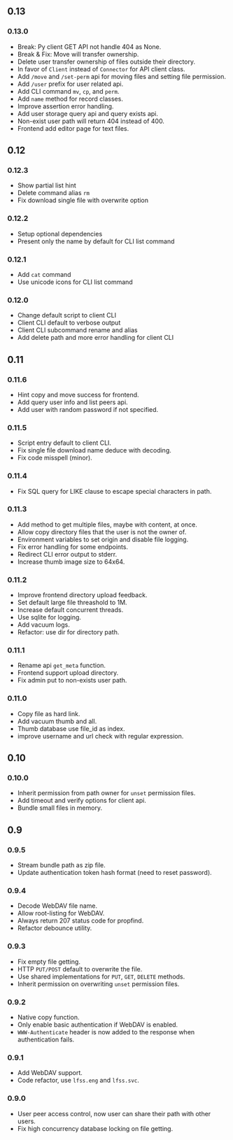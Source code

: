 
## 0.13

### 0.13.0
- Break: Py client GET API not handle 404 as None. 
- Break & Fix: Move will transfer ownership.
- Delete user transfer ownership of files outside their directory.
- In favor of `Client` instead of `Connector` for API client class.
- Add `/move` and `/set-perm` api for moving files and setting file permission.
- Add `/user` prefix for user related api.
- Add CLI command `mv`, `cp`, and `perm`. 
- Add `name` method for record classes. 
- Improve assertion error handling. 
- Add user storage query api and query exists api.
- Non-exist user path will return 404 instead of 400.
- Frontend add editor page for text files.

## 0.12

### 0.12.3
- Show partial list hint
- Delete command alias `rm`
- Fix download single file with overwrite option

### 0.12.2
- Setup optional dependencies
- Present only the name by default for CLI list command

### 0.12.1
- Add `cat` command
- Use unicode icons for CLI list command

### 0.12.0
- Change default script to client CLI
- Client CLI default to verbose output
- Client CLI subcommand rename and alias
- Add delete path and more error handling for client CLI

## 0.11

### 0.11.6
- Hint copy and move success for frontend.
- Add query user info and list peers api.
- Add user with random password if not specified.

### 0.11.5
- Script entry default to client CLI. 
- Fix single file download name deduce with decoding.
- Fix code misspell (minor).

### 0.11.4
- Fix SQL query for LIKE clause to escape special characters in path.

### 0.11.3
- Add method to get multiple files, maybe with content, at once.
- Allow copy directory files that the user is not the owner of.
- Environment variables to set origin and disable file logging.
- Fix error handling for some endpoints.
- Redirect CLI error output to stderr.
- Increase thumb image size to 64x64.

### 0.11.2
- Improve frontend directory upload feedback. 
- Set default large file threashold to 1M. 
- Increase default concurrent threads. 
- Use sqlite for logging.
- Add vacuum logs. 
- Refactor: use dir for directory path. 

### 0.11.1
- Rename api `get_meta` function.
- Frontend support upload directory.  
- Fix admin put to non-exists user path. 

### 0.11.0
- Copy file as hard link. 
- Add vacuum thumb and all.
- Thumb database use file_id as index. 
- improve username and url check with regular expression.

## 0.10

### 0.10.0
- Inherit permission from path owner for `unset` permission files.
- Add timeout and verify options for client api.
- Bundle small files in memory.

## 0.9

### 0.9.5
- Stream bundle path as zip file.
- Update authentication token hash format (need to reset password).

### 0.9.4
- Decode WebDAV file name. 
- Allow root-listing for WebDAV.
- Always return 207 status code for propfind.
- Refactor debounce utility. 

### 0.9.3
- Fix empty file getting.
- HTTP `PUT/POST` default to overwrite the file.
- Use shared implementations for `PUT`, `GET`, `DELETE` methods.
- Inherit permission on overwriting `unset` permission files.

### 0.9.2
- Native copy function.
- Only enable basic authentication if WebDAV is enabled.
- `WWW-Authenticate` header is now added to the response when authentication fails.

### 0.9.1
- Add WebDAV support.
- Code refactor, use `lfss.eng` and `lfss.svc`.

### 0.9.0
- User peer access control, now user can share their path with other users.
- Fix high concurrency database locking on file getting.